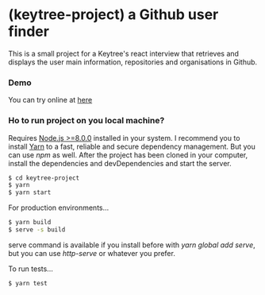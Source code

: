 # (keytree-project) a Github user finder

This is a small project for a Keytree's react interview that retrieves and displays the user main information, repositories and organisations in Github.

### Demo

You can try online at [here](https://keytree-project.netlify.com)

### Ho to run project on you local machine?

Requires [Node.js  >=8.0.0](https://nodejs.org/) installed in your system.
I recommend you to install [Yarn](https://yarnpkg.com/en/docs/install) to a fast, reliable and secure dependency management. But you can use *npm* as well.
After the project has been cloned in your computer, install the dependencies and devDependencies and start the server.

```sh
$ cd keytree-project
$ yarn
$ yarn start
```

For production environments...

```sh
$ yarn build
$ serve -s build
```
serve command is available if you install before with *yarn global add serve*, but you can use *http-serve* or whatever you prefer.

To run tests...

```sh
$ yarn test
```
